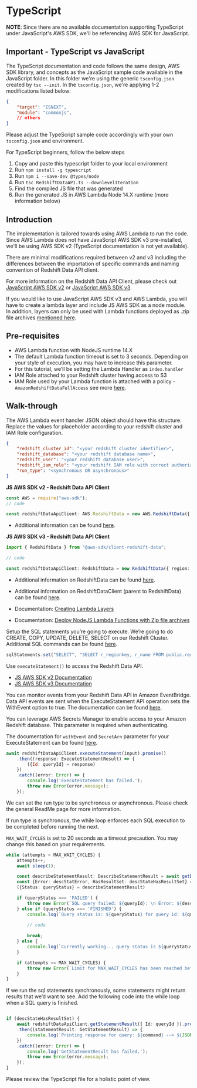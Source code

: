 # TypeScript

**NOTE**: Since there are no available documentation supporting TypeScript under JavaScript's AWS SDK, we'll be referencing AWS SDK for JavaScript. 

## Important - TypeScript vs JavaScript

The TypeScript documentation and code follows the same design, AWS SDK library, and concepts as the JavaScript sample code available in the JavaScript folder. In this folder we're using the generic `tsconfig.json` created by `tsc --init`. In the `tsconfig.json`, we're applying 1-2 modifications listed below:
```JSON
{
    "target": "ESNEXT",
    "module": "commonjs",
    // others   
}
```

Please adjust the TypeScript sample code accordingly with your own `tsconfig.json` and environment. 

For TypeScript beginners, follow the below steps 
1. Copy and paste this typescript folder to your local environment
2. Run `npm install -g typescript`
3. Run `npm i --save-dev @types/node`
4. Run `tsc RedshiftDataAPI.ts --downlevelIteration`
5. Find the compiled JS file that was generated
6. Run the generated JS in AWS Lambda Node 14.X runtime (more information below)

## Introduction

The implementation is tailored towards using AWS Lambda to run the code. Since AWS Lambda does not have JavaScript AWS SDK v3 pre-installed, we'll be using AWS SDK v2 (TypeScript documentation is not yet available).

There are minimal modifications required between v2 and v3 including the differences between the importation of specific commands and naming convention of Redshift Data API client. 

For more information on the Redshift Data API Client, please check out [JavaScript AWS SDK v2](https://docs.aws.amazon.com/AWSJavaScriptSDK/latest/AWS/RedshiftData.html) or [JavaScript AWS SDK v3](https://docs.aws.amazon.com/AWSJavaScriptSDK/v3/latest/clients/client-redshift-data/classes/redshiftdata.html).

If you would like to use JavaScript AWS SDK v3 and AWS Lambda, you will have to create a lambda layer and include JS AWS SDK as a node module. In addition, layers can only be used with Lambda functions deployed as .zip file archives [mentioned here](https://docs.aws.amazon.com/lambda/latest/dg/configuration-layers.html). 

## Pre-requisites

* AWS Lambda function with NodeJS runtime 14.X
* The default Lambda function timeout is set to 3 seconds. Depending on your style of execution, you may have to increase this parameter.
* For this tutorial, we’ll be setting the Lambda Handler as `index.handler`
* IAM Role attached to your Redshift cluster having access to S3
* IAM Role used by your Lambda function is attached with a policy - `AmazonRedshiftDataFullAccess` see more [here](https://docs.aws.amazon.com/redshift/latest/mgmt/data-api.html#data-api-access).


## Walk-through

The AWS Lambda event handler JSON object should have this structure. Replace the values for placeholder according to your redshift cluster and IAM Role configuration. 

```json
{
    "redshift_cluster_id": "<your redshift cluster identifier>",
    "redshift_database": "<your redshift database name>",
    "redshift_user": "<your redshift database user>",
    "redshift_iam_role": "<your redshift IAM role with correct authorization and access>",
    "run_type": "<synchronous OR asynchronous>"
}
```

**JS AWS SDK v2 - Redshift Data API Client**


```TypeScript 
const AWS = require("aws-sdk");
// code

const redshiftDataApiClient: AWS.RedshiftData = new AWS.RedshiftData({ region: 'us-east-1' });
```

* Additional information can be found [here](https://docs.aws.amazon.com/AWSJavaScriptSDK/latest/AWS/RedshiftData.html).

**JS AWS SDK v3 - Redshift Data API Client**


```TypeScript 
import { RedshiftData } from "@aws-sdk/client-redshift-data";

// code

const redshiftDataApiClient: RedshiftData = new RedshiftData({ region: "us-east-1" });
```

* Additional information on RedshiftData can be found [here](https://docs.aws.amazon.com/AWSJavaScriptSDK/v3/latest/clients/client-redshift-data/classes/redshiftdata.html).

* Additional information on RedshiftDataClient (parent to RedshiftData) can be found [here](https://docs.aws.amazon.com/AWSJavaScriptSDK/v3/latest/clients/client-redshift-data/classes/redshiftdataclient.html). 

* Documentation: [Creating Lambda Layers](https://docs.aws.amazon.com/lambda/latest/dg/configuration-layers.html)

* Documentation: [Deploy NodeJS Lambda Functions with Zip file archives](https://docs.aws.amazon.com/lambda/latest/dg/nodejs-package.html)



Setup the SQL statements you’re going to execute. We’re going to do CREATE, COPY, UPDATE, DELETE, SELECT on our Redshift Cluster. Additional SQL commands can be found [here](https://docs.aws.amazon.com/redshift/latest/dg/c_SQL_commands.html). 

```TypeScript
sqlStatements.set("SELECT", "SELECT r_regionkey, r_name FROM public.region;");
```

Use `executeStatement()` to access the Redshift Data API. 
* [JS AWS SDK v2 Documentation](https://docs.aws.amazon.com/AWSJavaScriptSDK/latest/AWS/RedshiftData.html#executeStatement-property) 
* [JS AWS SDK v3 Documentation](https://docs.aws.amazon.com/AWSJavaScriptSDK/v3/latest/clients/client-redshift-data/classes/redshiftdata.html#executestatement)

You can monitor events from your Redshift Data API in Amazon EventBridge. Data API events are sent when the ExecuteStatement API operation sets the WithEvent option to true.  The documentation can be found [here](https://docs.aws.amazon.com/redshift/latest/mgmt/data-api-monitoring-events.html).

You can leverage AWS Secrets Manager to enable access to your Amazon Redshift database. This parameter is required when authenticating. 

The documentation for `withEvent` and `SecretArn` parameter for your ExecuteStatement can be found [here](https://docs.aws.amazon.com/redshift-data/latest/APIReference/API_ExecuteStatement.html). 


```js
await redshiftDataApiClient.executeStatement(input).promise()
    .then((response: ExecuteStatementResult) => {
        ({Id: queryId} = response)
    })
    .catch((error: Error) => {
        console.log('ExecuteStatement has failed.');
        throw new Error(error.message);
    });
```

We can set the run type to be synchronous or asynchronous. Please check the general ReadMe page for more information. 

If run type is synchronous, the while loop enforces each SQL execution to be completed before running the next. 

`MAX_WAIT_CYCLES` is set to 20 seconds as a timeout precaution. You may change this based on your requirements.


```TypeScript
while (attempts < MAX_WAIT_CYCLES) {
    attempts++;
    await sleep(1);

    const describeStatementResult: DescribeStatementResult = await getDescribeStatement(redshiftDataApiClient, queryId);
    const {Error: descStatError, HasResultSet: descStateHasResultSet} = describeStatementResult;
    ({Status: queryStatus} = describeStatementResult)

    if (queryStatus === 'FAILED') {
        throw new Error(`SQL query failed: ${queryId}: \n Error: ${descStatError}`);
    } else if (queryStatus === 'FINISHED') {
        console.log(`Query status is: ${queryStatus} for query id: ${queryId} and command: ${command}`);

        // code
    
        break;
    } else {
        console.log(`Currently working... query status is ${queryStatus}`);
    }

    if (attempts >= MAX_WAIT_CYCLES) {
        throw new Error(`Limit for MAX_WAIT_CYCLES has been reached before the query was able to finish. We have exited out of the while-loop. You may increase the limit accordingly. \n Query status is: %s for query id: ${queryId} and command: ${command}`);
    }
}

```

If we run the sql statements synchronously, some statements might return results that we’d want to see. 
Add the following code into the while loop when a SQL query is finished. 

```TypeScript

if (descStateHasResultSet) {
    await redshiftDataApiClient.getStatementResult({ Id: queryId }).promise()
    .then((statementResult: GetStatementResult) => {
        console.log(`Printing response for query: ${command} --> ${JSON.stringify(statementResult.Records)}`);
    })
    .catch((error: Error) => {
        console.log('GetStatementResult has failed.');
        throw new Error(error.message);
    });
}

```

Please review the TypeScript file for a holistic point of view. 

